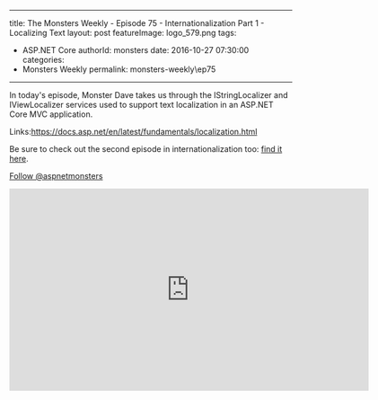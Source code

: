 
---
title: The Monsters Weekly - Episode 75 -  Internationalization Part 1 - Localizing Text 
layout: post
featureImage: logo_579.png
tags: 
  - ASP.NET Core
authorId: monsters
date: 2016-10-27 07:30:00
categories:
  - Monsters Weekly
permalink: monsters-weekly\ep75
---

<p>In today's episode, Monster Dave takes us through the IStringLocalizer and IViewLocalizer services used to support text localization in an ASP.NET Core MVC application.</p><p>Links:<a href="https://docs.asp.net/en/latest/fundamentals/localization.html">https://docs.asp.net/en/latest/fundamentals/localization.html</a></p><p>Be sure to check out the second episode in internationalization too: <a href="https://channel9.msdn.com/Series/aspnetmonsters/ASPNET-Monsters-77-Internationalization-Part-2-Request-Localization">find it here</a>.</p><p><a class="twitter-follow-button" href="https://twitter.com/aspnetmonsters">Follow @aspnetmonsters</a></p> 

<!--more-->
<iframe src='https://channel9.msdn.com/Series/aspnetmonsters/ASPNET-Monsters-75-Internationalization-Part-1-Localizing-Text/player' width='640' height='360' allowFullScreen frameBorder='0'></iframe>
